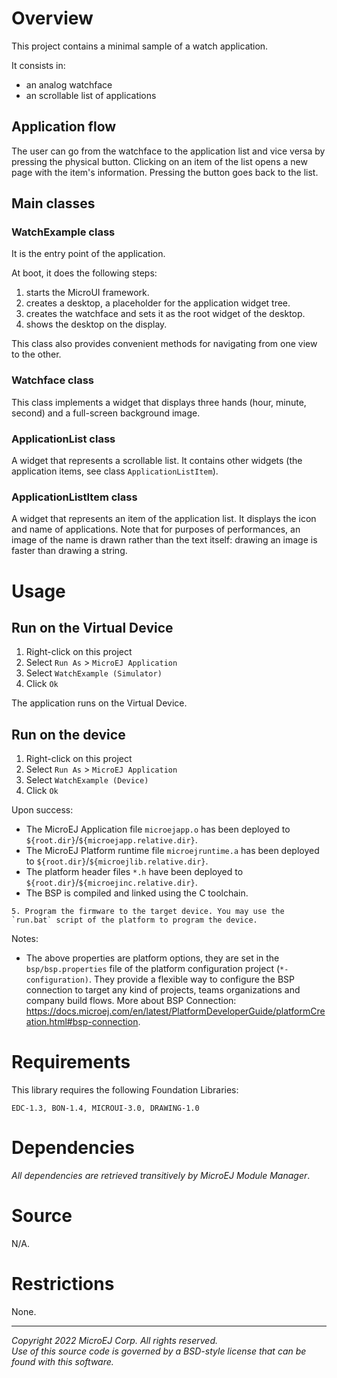 # Overview

This project contains a minimal sample of a watch application. 

It consists in:
- an analog watchface
- an scrollable list of applications

## Application flow

The user can go from the watchface to the application list and vice versa by pressing the physical button.
Clicking on an item of the list opens a new page with the item's information. Pressing the button goes back to the list.


## Main classes

### WatchExample class

It is the entry point of the application. 

At boot, it does the following steps:

1. starts the MicroUI framework.
2. creates a desktop, a placeholder for the application widget tree.
3. creates the watchface and sets it as the root widget of the desktop.
4. shows the desktop on the display.

This class also provides convenient methods for navigating from one view to the other.


### Watchface class

This class implements a widget that displays three hands (hour, minute, second) and a full-screen background image.


### ApplicationList class

A widget that represents a scrollable list. It contains other widgets (the application items, see class `ApplicationListItem`).


### ApplicationListItem class

A widget that represents an item of the application list. It displays the icon and name of applications. Note that for purposes of performances, an image of the name is drawn rather than the text itself: drawing an image is faster than drawing a string. 


# Usage

## Run on the Virtual Device
   1. Right-click on this project
   2. Select `Run As` > `MicroEJ Application`
   3. Select `WatchExample (Simulator)`
   4. Click `Ok`

The application runs on the Virtual Device.

## Run on the device
   1. Right-click on this project
   2. Select `Run As` > `MicroEJ Application`
   3. Select `WatchExample (Device)`
   4. Click `Ok`
   
Upon success:
   - The MicroEJ Application file `microejapp.o` has been deployed to `${root.dir}`/`${microejapp.relative.dir}`.
   - The MicroEJ Platform runtime file `microejruntime.a` has been deployed to `${root.dir}`/`${microejlib.relative.dir}`.
   - The platform header files `*.h` have been deployed to `${root.dir}`/`${microejinc.relative.dir}`.
   - The BSP is compiled and linked using the C toolchain.
 
 	5. Program the firmware to the target device. You may use the `run.bat` script of the platform to program the device.

Notes:
- The above properties are platform options, they are set in the `bsp/bsp.properties` file of the platform configuration project (`*-configuration)`. They provide a flexible way to configure the BSP connection to target any kind of projects, teams organizations and company build flows. More about BSP Connection: <https://docs.microej.com/en/latest/PlatformDeveloperGuide/platformCreation.html#bsp-connection>.
   

# Requirements

This library requires the following Foundation Libraries:

    EDC-1.3, BON-1.4, MICROUI-3.0, DRAWING-1.0

# Dependencies

_All dependencies are retrieved transitively by MicroEJ Module Manager_.

# Source

N/A.

# Restrictions

None.

---  
_Copyright 2022 MicroEJ Corp. All rights reserved._  
_Use of this source code is governed by a BSD-style license that can be found with this software._
